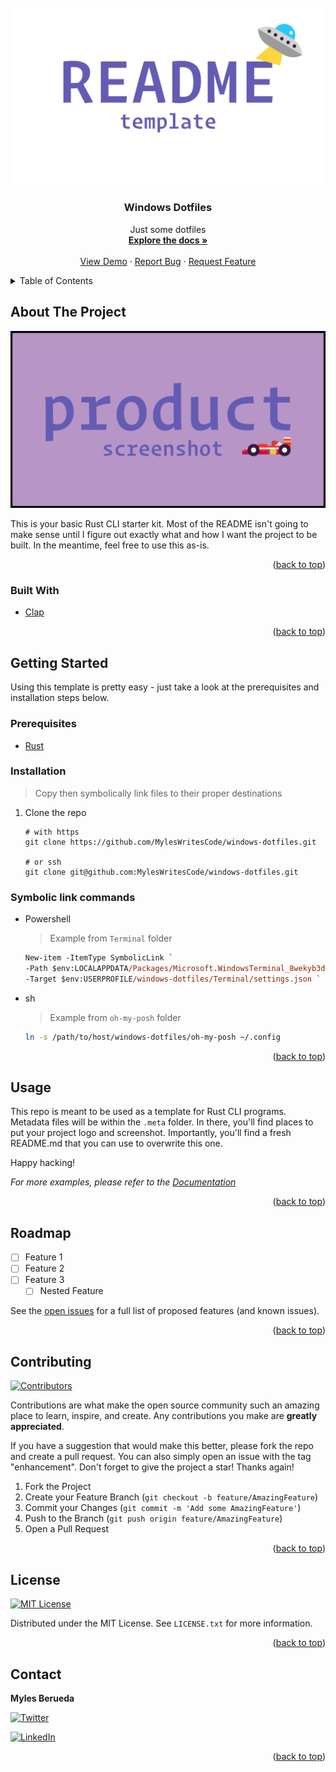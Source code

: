 <div id="top"></div>

<!-- VARIABLES TO GLOBAL SEARCH + REPLACE
- windows-dotfiles    // repo_name
- Windows Dotfiles    // project_title
- Just some dotfiles  // project_description
- MylesWritesCode     // github_username
- MylesCodesEmoji     // twitter_handle
- myles-berueda       // linkedin_username
- me@themapletree.io  // email
-->

<!-- [![Forks][forks-shield]][forks-url] -->
<!-- [![Stargazers][stars-shield]][stars-url] -->
<!-- [![Issues][issues-shield]][issues-url] -->

<!-- PROJECT LOGO -->
<br />
<div align="center">
  <a href="https://github.com/MylesWritesCode/windows-dotfiles">
    <img src=".meta/logo.png" alt="Logo">
  </a>

<h3 align="center">Windows Dotfiles</h3>

  <p align="center">
    Just some dotfiles
    <br />
    <a href="https://github.com/MylesWritesCode/windows-dotfiles"><strong>Explore the docs »</strong></a>
    <br />
    <br />
    <a href="https://github.com/MylesWritesCode/windows-dotfiles">View Demo</a>
    ·
    <a href="https://github.com/MylesWritesCode/windows-dotfiles/issues">Report Bug</a>
    ·
    <a href="https://github.com/MylesWritesCode/windows-dotfiles/issues">Request Feature</a>
  </p>
</div>

<!-- TABLE OF CONTENTS -->
<details>
  <summary>Table of Contents</summary>
  <ol>
    <li>
      <a href="#about-the-project">About The Project</a>
      <ul>
        <li><a href="#built-with">Built With</a></li>
      </ul>
    </li>
    <li>
      <a href="#getting-started">Getting Started</a>
      <ul>
        <li><a href="#prerequisites">Prerequisites</a></li>
        <li><a href="#installation">Installation</a></li>
      </ul>
    </li>
    <li><a href="#usage">Usage</a></li>
    <li><a href="#roadmap">Roadmap</a></li>
    <li><a href="#contributing">Contributing</a></li>
    <li><a href="#license">License</a></li>
    <li><a href="#contact">Contact</a></li>
    <li><a href="#acknowledgments">Acknowledgments</a></li>
  </ol>
</details>

<!-- ABOUT THE PROJECT -->

## About The Project

[![Product Name Screen Shot][product-screenshot]](https://example.com)

This is your basic Rust CLI starter kit. Most of the README isn't going to make
sense until I figure out exactly what and how I want the project to be built. In
the meantime, feel free to use this as-is.

<p align="right">(<a href="#top">back to top</a>)</p>

### Built With

- [Clap](https://github.com/clap-rs/clap)

<p align="right">(<a href="#top">back to top</a>)</p>

<!-- GETTING STARTED -->

## Getting Started

Using this template is pretty easy - just take a look at the prerequisites and
installation steps below.

### Prerequisites

- [Rust](https://rust-lang.org)

### Installation

> Copy then symbolically link files to their proper destinations

1. Clone the repo

   ```
   # with https
   git clone https://github.com/MylesWritesCode/windows-dotfiles.git

   # or ssh
   git clone git@github.com:MylesWritesCode/windows-dotfiles.git
   ```

### Symbolic link commands

- Powershell
  > Example from `Terminal` folder
  ```ps
  New-item -ItemType SymbolicLink `
  -Path $env:LOCALAPPDATA/Packages/Microsoft.WindowsTerminal_8wekyb3d8bbwe/LocalState/settings.json `
  -Target $env:USERPROFILE/windows-dotfiles/Terminal/settings.json `
  ```

- sh
  > Example from `oh-my-posh` folder
  ```bash
  ln -s /path/to/host/windows-dotfiles/oh-my-posh ~/.config
  ```

<p align="right">(<a href="#top">back to top</a>)</p>

<!-- USAGE EXAMPLES -->

## Usage

This repo is meant to be used as a template for Rust CLI programs. Metadata
files will be within the `.meta` folder. In there, you'll find places to put
your project logo and screenshot. Importantly, you'll find a fresh README.md
that you can use to overwrite this one.

Happy hacking!

_For more examples, please refer to the [Documentation](https://example.com)_

<p align="right">(<a href="#top">back to top</a>)</p>

<!-- ROADMAP -->

## Roadmap

- [ ] Feature 1
- [ ] Feature 2
- [ ] Feature 3
  - [ ] Nested Feature

See the [open issues](https://github.com/MylesWritesCode/windows-dotfiles/issues) for a full list of proposed features (and known issues).

<p align="right">(<a href="#top">back to top</a>)</p>

<!-- CONTRIBUTING -->

## Contributing

[![Contributors][contributors-shield]][contributors-url]

Contributions are what make the open source community such an amazing place to learn, inspire, and create. Any contributions you make are **greatly appreciated**.

If you have a suggestion that would make this better, please fork the repo and create a pull request. You can also simply open an issue with the tag "enhancement".
Don't forget to give the project a star! Thanks again!

1. Fork the Project
2. Create your Feature Branch (`git checkout -b feature/AmazingFeature`)
3. Commit your Changes (`git commit -m 'Add some AmazingFeature'`)
4. Push to the Branch (`git push origin feature/AmazingFeature`)
5. Open a Pull Request

<p align="right">(<a href="#top">back to top</a>)</p>

<!-- LICENSE -->

## License

[![MIT License][license-shield]][license-url]

Distributed under the MIT License. See `LICENSE.txt` for more information.

<p align="right">(<a href="#top">back to top</a>)</p>

<!-- CONTACT -->

## Contact

**Myles Berueda**

[![Twitter][twitter-shield]][twitter-url]

[![LinkedIn][linkedin-shield]][linkedin-url]

<p align="right">(<a href="#top">back to top</a>)</p>

<!-- ACKNOWLEDGMENTS -->

<!-- ## Acknowledgments -->

<!-- - []() -->
<!-- - []() -->
<!-- - []() -->

<!-- <p align="right">(<a href="#top">back to top</a>)</p> -->

<!-- MARKDOWN LINKS & IMAGES -->

[contributors-shield]: https://img.shields.io/github/contributors/MylesWritesCode/windows-dotfiles.svg?style=for-the-badge
[contributors-url]: https://github.com/MylesWritesCode/windows-dotfiles/graphs/contributors
[forks-shield]: https://img.shields.io/github/forks/MylesWritesCode/windows-dotfiles.svg?style=for-the-badge
[forks-url]: https://github.com/MylesWritesCode/windows-dotfiles/network/members
[stars-shield]: https://img.shields.io/github/stars/MylesWritesCode/windows-dotfiles.svg?style=for-the-badge
[stars-url]: https://github.com/MylesWritesCode/windows-dotfiles/stargazers
[issues-shield]: https://img.shields.io/github/issues/MylesWritesCode/windows-dotfiles.svg?style=for-the-badge
[issues-url]: https://github.com/MylesWritesCode/windows-dotfiles/issues
[license-shield]: https://img.shields.io/github/license/MylesWritesCode/windows-dotfiles.svg?style=for-the-badge
[license-url]: https://github.com/MylesWritesCode/windows-dotfiles/blob/master/LICENSE
[linkedin-shield]: https://img.shields.io/badge/-LinkedIn-black.svg?style=for-the-badge&logo=linkedin&colorB=555
[linkedin-url]: https://linkedin.com/in/myles-berueda
[twitter-shield]: https://img.shields.io/twitter/follow/MylesCodesEmoji?style=for-the-badge
[twitter-url]: https://twitter.com/MylesCodesEmoji
[product-screenshot]: .meta/screenshot.png
